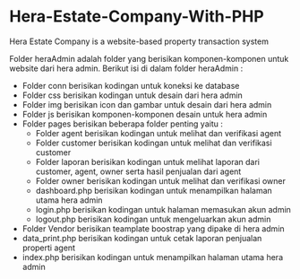 # Hera-Estate-Company-With-PHP
Hera Estate Company is a website-based property transaction system

Folder heraAdmin adalah folder yang berisikan komponen-komponen untuk website dari hera admin. Berikut isi di dalam folder heraAdmin : <br />
- Folder conn berisikan kodingan untuk koneksi ke database <br />
- Folder css berisikan kodingan untuk desain dari hera admin <br />
- Folder img berisikan icon dan gambar untuk desain dari hera admin <br />
- Folder js berisikan komponen-komponen desain untuk hera admin <br />
- Folder pages berisikan beberapa folder penting yaitu : <br />
  - Folder agent berisikan kodingan untuk melihat dan verifikasi agent <br />
  - Folder customer berisikan kodingan untuk melihat dan verifikasi customer <br />
  - Folder laporan berisikan kodingan untuk melihat laporan dari customer, agent, owner serta hasil penjualan dari agent <br />
  - Folder owner berisikan kodingan untuk melihat dan verifikasi owner <br />
  - dashboard.php berisikan kodingan untuk menampilkan halaman utama hera admin <br />
  - login.php berisikan kodingan untuk halaman memasukan akun admin <br />
  - logout.php berisikan kodingan untuk mengeluarkan akun admin <br />
- Folder Vendor berisikan teamplate boostrap yang dipake di hera admin <br />
- data_print.php berisikan kodingan untuk cetak laporan penjualan properti agent <br />
- index.php berisikan kodingan untuk menampilkan halaman utama hera admin <br />

